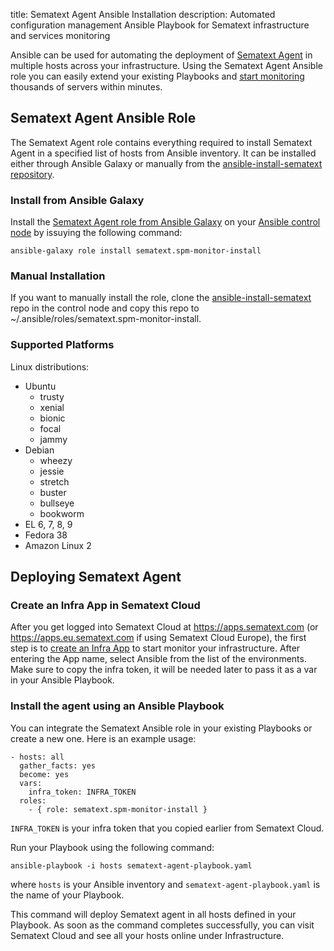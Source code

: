 title: Sematext Agent Ansible Installation
description: Automated configuration management Ansible Playbook for Sematext infrastructure and services monitoring

Ansible can be used for automating the deployment of [Sematext Agent](https://sematext.com/docs/agents/sematext-agent/) in multiple hosts across your infrastructure. Using the Sematext Agent Ansible role you can easily extend your existing Playbooks and [start monitoring](https://sematext.com/docs/monitoring/) thousands of servers within minutes.

## Sematext Agent Ansible Role
The Sematext Agent role contains everything required to install Sematext Agent in a specified list of hosts from Ansible inventory. It can be installed either through Ansible Galaxy or manually from the [ansible-install-sematext repository](https://github.com/sematext/ansible-install-sematext).


### Install from Ansible Galaxy
Install the [Sematext Agent role from Ansible Galaxy](https://galaxy.ansible.com/ui/standalone/roles/sematext/spm-monitor-install/) on your [Ansible control node](https://docs.ansible.com/ansible/latest/network/getting_started/basic_concepts.html#control-node) by issuying the following command:

```ansible-galaxy role install sematext.spm-monitor-install```


### Manual Installation
If you want to manually install the role, clone the [ansible-install-sematext](https://github.com/sematext/ansible-install-sematext) repo in the control node and copy this repo to ~/.ansible/roles/sematext.spm-monitor-install.


### Supported Platforms
Linux distributions:

- Ubuntu
    - trusty
    - xenial
    - bionic
    - focal
    - jammy
- Debian
    - wheezy
    - jessie
    - stretch
    - buster
    - bullseye
    - bookworm
- EL 6, 7, 8, 9
- Fedora 38
- Amazon Linux 2

## Deploying Sematext Agent

### Create an Infra App in Sematext Cloud
After you get logged into Sematext Cloud at https://apps.sematext.com (or https://apps.eu.sematext.com if using Sematext Cloud Europe), the first step is to [create an Infra App](https://sematext.com/docs/monitoring/infrastructure/#create-an-infra-app) to start monitor your infrastructure. After entering the App name, select Ansible from the list of the environments. Make sure to copy the infra token, it will be needed later to pass it as a var in your Ansible Playbook.

### Install the agent using an Ansible Playbook
You can integrate the Sematext Ansible role in your existing Playbooks or create a new one. Here is an example usage:

```
- hosts: all
  gather_facts: yes
  become: yes
  vars:
    infra_token: INFRA_TOKEN
  roles:
    - { role: sematext.spm-monitor-install }

```

`INFRA_TOKEN` is your infra token that you copied earlier from Sematext Cloud.

Run your Playbook using the following command:

```ansible-playbook -i hosts sematext-agent-playbook.yaml```

where `hosts` is your Ansible inventory and `sematext-agent-playbook.yaml` is the name of your Playbook.

This command will deploy Sematext agent in all hosts defined in your Playbook. As soon as the command completes successfully, you can visit Sematext Cloud and see all your hosts online under Infrastructure.
